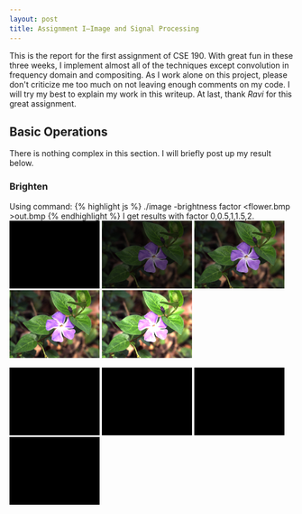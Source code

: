 ```yaml
---
layout: post
title: Assignment I—Image and Signal Processing
---
```

This is the report for the first assignment of CSE 190. With great fun in these three weeks, I implement almost all of the techniques except convolution in frequency domain and compositing. As I work alone on this project, please don't criticize me too much on not leaving enough comments on my code. I will try my best to explain my work in this writeup. At last, thank *Ravi* for this great assignment.

## Basic Operations
There is nothing complex in this section. I will briefly post up my result below. 

### Brighten
Using command:
{% highlight js %}
./image -brightness factor <flower.bmp >out.bmp
{% endhighlight %} 
I get results with factor 0,0.5,1,1.5,2.
![placeholder](../img/bri0.bmp "0") 
![placeholder](../img/bri0.5.bmp "0.5")
![placeholder](../img/bri1.bmp "1")
![placeholder](../img/bri1.5.bmp "1.5")
![placeholder](../img/bri2.bmp "2")

<img src="../img/bri0.bmp" style="display:inline"/>
<img src="../img/bri0.bmp" style="display:inline"/>
<img src="../img/bri0.bmp" style="display:inline"/>
<img src="../img/bri0.bmp" style="display:inline"/>
